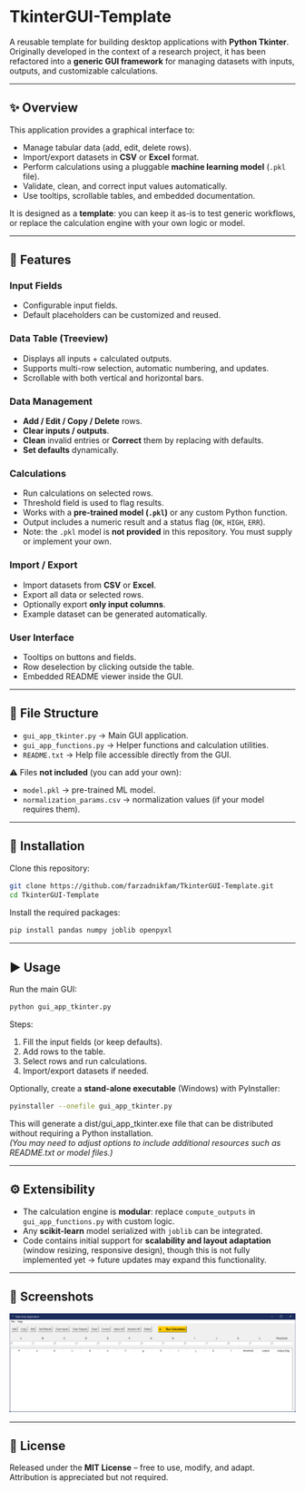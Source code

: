 # TkinterGUI-Template

A reusable template for building desktop applications with **Python Tkinter**.  
Originally developed in the context of a research project, it has been refactored into a **generic GUI framework** for managing datasets with inputs, outputs, and customizable calculations.

---

## ✨ Overview

This application provides a graphical interface to:
- Manage tabular data (add, edit, delete rows).
- Import/export datasets in **CSV** or **Excel** format.
- Perform calculations using a pluggable **machine learning model** (`.pkl` file).
- Validate, clean, and correct input values automatically.
- Use tooltips, scrollable tables, and embedded documentation.

It is designed as a **template**: you can keep it as-is to test generic workflows, or replace the calculation engine with your own logic or model.

---

## 🚀 Features

### Input Fields
- Configurable input fields.  
- Default placeholders can be customized and reused.  

### Data Table (Treeview)
- Displays all inputs + calculated outputs.  
- Supports multi-row selection, automatic numbering, and updates.  
- Scrollable with both vertical and horizontal bars.

### Data Management
- **Add / Edit / Copy / Delete** rows.  
- **Clear inputs / outputs**.  
- **Clean** invalid entries or **Correct** them by replacing with defaults.  
- **Set defaults** dynamically.

### Calculations
- Run calculations on selected rows.
- Threshold field is used to flag results.
- Works with a **pre-trained model (`.pkl`)** or any custom Python function.  
- Output includes a numeric result and a status flag (`OK`, `HIGH`, `ERR`).  
- Note: the `.pkl` model is **not provided** in this repository. You must supply or implement your own.

### Import / Export
- Import datasets from **CSV** or **Excel**.  
- Export all data or selected rows.  
- Optionally export **only input columns**.  
- Example dataset can be generated automatically.

### User Interface
- Tooltips on buttons and fields.  
- Row deselection by clicking outside the table.  
- Embedded README viewer inside the GUI.

---

## 📂 File Structure

- `gui_app_tkinter.py` → Main GUI application.  
- `gui_app_functions.py` → Helper functions and calculation utilities.  
- `README.txt` → Help file accessible directly from the GUI.  

⚠️ Files **not included** (you can add your own):  
- `model.pkl` → pre-trained ML model.  
- `normalization_params.csv` → normalization values (if your model requires them).  

---

## 🔧 Installation

Clone this repository:

```bash
git clone https://github.com/farzadnikfam/TkinterGUI-Template.git
cd TkinterGUI-Template
```

Install the required packages:

```bash
pip install pandas numpy joblib openpyxl
```

---

## ▶️ Usage

Run the main GUI:

```bash
python gui_app_tkinter.py
```

Steps:

1. Fill the input fields (or keep defaults).  
2. Add rows to the table.  
3. Select rows and run calculations.  
4. Import/export datasets if needed.  

Optionally, create a **stand-alone executable** (Windows) with PyInstaller:

```bash
pyinstaller --onefile gui_app_tkinter.py
```

This will generate a dist/gui_app_tkinter.exe file that can be distributed without requiring a Python installation.  
_(You may need to adjust options to include additional resources such as README.txt or model files.)_

---

## ⚙️ Extensibility

- The calculation engine is **modular**: replace `compute_outputs` in `gui_app_functions.py` with custom logic.  
- Any **scikit-learn** model serialized with `joblib` can be integrated.  
- Code contains initial support for **scalability and layout adaptation** (window resizing, responsive design), though this is not fully implemented yet → future updates may expand this functionality.  

---

## 📸 Screenshots

<p align="center">
  <img src="docs/gui_app_screen.png" alt="GUI Screenshot" width="600"/>
</p>

---

## 📜 License

Released under the **MIT License** – free to use, modify, and adapt.  
Attribution is appreciated but not required.  

